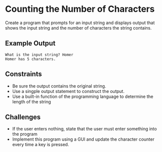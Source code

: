 # Counting the Number of Characters

Create a program that prompts for an input string and displays output that shows the input string and the number of characters the string contains.

## Example Output

```
What is the input string? Homer
Homer has 5 characters.
```

## Constraints

- Be sure the output contains the original string.
- Use a singple output statement to construct the output.
- Use a built-in function of the programming language to determine the length of the string

## Challenges

- If the user enters nothing, state that the user must enter something into the program
- Implement this program using a GUI and update the character counter every time a key is pressed.
